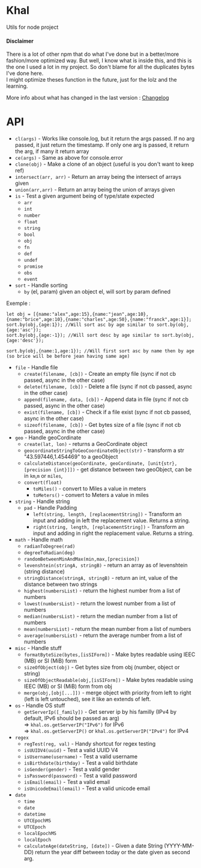 # Khal

Utils for node project   

#### Disclaimer   

There is a lot of other npm that do what I've done but in a better/more fashion/more optimized way. But well, I know what is inside this,
and this is the one I used a lot in my project. So don't blame for all the duplicates bytes I've done here.   
I might optimize theses function in the future, just for the lolz and the learning.

More info about what has changed in the last version : [Changelog](CHANGELOG.md)  

# API

- `cl(args)` - Works like console.log, but it return the args passed. If no arg passed, it just return the timestamp. If only one arg is passed, it return the arg, if many it return array
- `ce(args)` - Same as above for console.error
- `clone(obj)` - Make a clone of an object (useful is you don't want to keep ref)
- `intersect(arr, arr)` - Return an array being the intersect of arrays given
- `union(arr,arr)` - Return an array being the union of arrays given
- `is` - Test a given argument being of type/state expected
    - `arr`
    - `int`
    - `number`
    - `float`
    - `string`
    - `bool`
    - `obj`
    - `fn`
    - `def`
    - `undef`
    - `promise`
    - `obs`
    - `event`
- `sort` - Handle sorting
    - `by` (el, param) given an object el, will sort by param defined

Exemple :
```
let obj = [{name:"alex",age:15},{name:"jean",age:10},{name:"brice",age:10},{name:"charles",age:50},{name:"franck",age:1}];
sort.by(obj,{age:1}); //Will sort asc by age similar to sort.by(obj,{age:'asc'});
sort.by(obj,{age:-1}); //Will sort desc by age similar to sort.by(obj,{age:'desc'});

sort.by(obj,{name:1,age:1}); //Will first sort asc by name then by age (so brice will be before jean having same age)
```

- `file` - Handle file
    - `create(filename, [cb])` - Create an empty file (sync if not cb passed, async in the other case)
    - `delete(filename, [cb])` - Delete a file (sync if not cb passed, async in the other case)
    - `append(filename, data, [cb])` - Append data in file (sync if not cb passed, async in the other case)
    - `exist(filename, [cb])` - Check if a file exist  (sync if not cb passed, async in the other case)
    - `sizeof(filename, [cb])` - Get bytes size of a file (sync if not cb passed, async in the other case)
- `geo` - Handle geoCordinate
    - `create(lat, lon)` - returns a GeoCordinate object
    - `geocordinateStringToGeoCoordinateObject(str)` - transform a str "43.597446,1.454469" to a geoObject
    - `calculateDistance(geoCordinate, geoCordinate, [unit{str}, [precision {int}]])` - get distance between two geoObject, can be in `km`,`m` or `miles`,
    - `convert(float)`
        - `toMiles()` - convert to Miles a value in meters
        - `toMeters()` - convert to Meters a value in miles
- `string` - Handle string
    - `pad` - Handle Padding
        - `left(string, length, [replacementString])` - Transform an input and adding in left the replacement value. Returns a string.
        - `right(string, length, [replacementString])` - Transform an input and adding in right the replacement value. Returns a string.
- `math` - Handle math
    - `radianToDegree(rad)`
    - `degreeToRadian(deg)`
    - `randomBetweenMinAndMax(min,max,[precision])`
    - `levenshtein(stringA, stringB)` - return an array as of levenshtein (string distance)
    - `stringDistance(stringA, stringB)` - return an int, value of the distance between two strings
    - `highest(numbersList)` - return the highest number from a list of numbers
    - `lowest(numbersList)` - return the lowest number from a list of numbers
    - `median(numbersList)` - return the median number from a list of numbers
    - `mean(numbersList)` - return the mean number from a list of numbers
    - `average(numbersList)` - return the average number from a list of numbers
- `misc` - Handle stuff
    - `formatByteSize(bytes,[isSIForm])` - Make bytes readable using IEEC (MB) or SI (MiB) form
    - `sizeOfObject(obj)` - Get bytes size from obj (number, object or string)
    - `sizeOfObjectReadable(obj,[isSIForm])` - Make bytes readable using IEEC (MB) or SI (MiB) form from obj
    - `merge(obj,[obj[...]])` - merge object with priority from left to right (left is left untouched), see it like an extends of left.
- `os` - Handle OS stuff
    - `getServerIp([_family])` - Get server ip by his familly (IPv4 by default, IPv6 should be passed as arg)   
       => `khal.os.getServerIP("IPv6")` for IPv6  
       => `khal.os.getServerIP()` or `khal.os.getServerIP("IPv4")` for IPv4  
- `regex`
    - `regTest(reg, val)` - Handy shortcut for regex testing
    - `isUUIDV4(uuid)` - Test a valid UUID V4
    - `isUsername(username)` - Test a valid username
    - `isBirthdate(birthday)` - Test a valid birthdate
    - `isGender(gender)` - Test a valid gender
    - `isPassword(password)` - Test a valid password
    - `isEmail(email)` - Test a valid email
    - `isUnicodeEmail(email)` - Test a valid unicode email
- `date`
    - `time`
    - `date`
    - `datetime`
    - `UTCEpochMS`
    - `UTCEpoch`
    - `localEpochMS`
    - `localEpoch`
    - `calculateAge(dateString, [date])` - Given a date String (YYYY-MM-DD) return the year diff between today or the date given as second arg.
